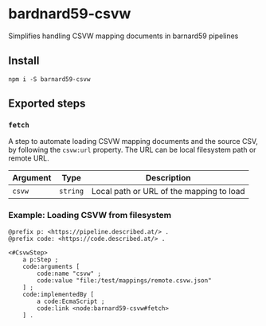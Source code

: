#  bardnard59-csvw

Simplifies handling CSVW mapping documents in barnard59 pipelines

## Install

```
npm i -S barnard59-csvw
```

## Exported steps

### `fetch`

A step to automate loading CSVW mapping documents and the source CSV, by following the `csvw:url` property. The URL can be local filesystem path or remote URL.

| Argument | Type | Description |
| -- | -- | -- |
| `csvw` | `string` | Local path or URL of the mapping to load |

### Example: Loading CSVW from filesystem

```turtle
@prefix p: <https://pipeline.described.at/> .
@prefix code: <https://code.described.at/> .

<#CsvwStep>
    a p:Step ;
    code:arguments [
        code:name "csvw" ;
        code:value "file:/test/mappings/remote.csvw.json"
    ] ;
    code:implementedBy [
        a code:EcmaScript ;
        code:link <node:barnard59-csvw#fetch>
    ] .
```
